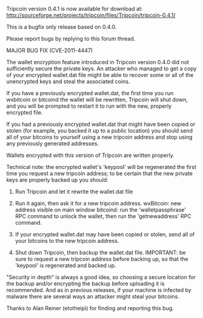 Tripcoin version 0.4.1 is now available for download at:
http://sourceforge.net/projects/tripcoin/files/Tripcoin/tripcoin-0.4.1/

This is a bugfix only release based on 0.4.0.

Please report bugs by replying to this forum thread.

MAJOR BUG FIX  (CVE-2011-4447)

The wallet encryption feature introduced in Tripcoin version 0.4.0 did not sufficiently secure the private keys. An attacker who
managed to get a copy of your encrypted wallet.dat file might be able to recover some or all of the unencrypted keys and steal the
associated coins.

If you have a previously encrypted wallet.dat, the first time you run wxbitcoin or bitcoind the wallet will be rewritten, Tripcoin will
shut down, and you will be prompted to restart it to run with the new, properly encrypted file.

If you had a previously encrypted wallet.dat that might have been copied or stolen (for example, you backed it up to a public
location) you should send all of your bitcoins to yourself using a new tripcoin address and stop using any previously generated addresses.

Wallets encrypted with this version of Tripcoin are written properly.

Technical note: the encrypted wallet's 'keypool' will be regenerated the first time you request a new tripcoin address; to be certain that the
new private keys are properly backed up you should:

1. Run Tripcoin and let it rewrite the wallet.dat file

2. Run it again, then ask it for a new tripcoin address.
wxBitcoin: new address visible on main window
bitcoind: run the 'walletpassphrase' RPC command to unlock the wallet,  then run the 'getnewaddress' RPC command.

3. If your encrypted wallet.dat may have been copied or stolen, send all of your bitcoins to the new tripcoin address.

4. Shut down Tripcoin, then backup the wallet.dat file.
IMPORTANT: be sure to request a new tripcoin address before backing up, so that the 'keypool' is regenerated and backed up.

"Security in depth" is always a good idea, so choosing a secure location for the backup and/or encrypting the backup before uploading it is recommended. And as in previous releases, if your machine is infected by malware there are several ways an attacker might steal your bitcoins.

Thanks to Alan Reiner (etotheipi) for finding and reporting this bug.
